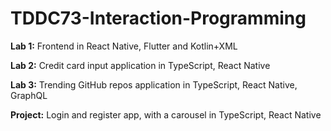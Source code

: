 # TDDC73-Interaction-Programming
**Lab 1:** Frontend in React Native, Flutter and Kotlin+XML

**Lab 2:** Credit card input application in TypeScript, React Native 

**Lab 3:** Trending GitHub repos application in TypeScript, React Native, GraphQL

**Project:** Login and register app, with a carousel in TypeScript, React Native


